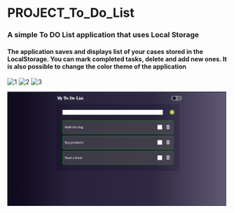 # PROJECT_To_Do_List

### A simple To DO List application that uses Local Storage

#### The application saves and displays list of your cases stored in the LocalStorage. You can mark completed tasks, delete and add new ones. It is also possible to change the color theme of the application



![1](https://user-images.githubusercontent.com/92852665/169088727-787cd36b-0f32-4b4d-ad2e-c7b96685dcd6.png)
![2](https://user-images.githubusercontent.com/92852665/169088761-c19e1e9c-11dd-40de-9fc6-bad270549316.png)
![3](https://user-images.githubusercontent.com/92852665/169088781-8c9c2dd0-2b64-4408-9209-06d5f0135e41.png)

<img src="/images/screenshots/1.png" width="500">
